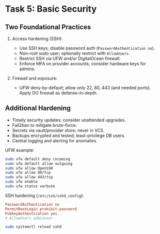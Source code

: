 # Task 5: Basic Security

## Two Foundational Practices

1. Access hardening (SSH):
   - Use SSH keys; disable password auth (`PasswordAuthentication no`).
   - Non-root sudo user; optionally restrict with `AllowUsers`.
   - Restrict SSH via UFW and/or DigitalOcean firewall.
   - Enforce MFA on provider accounts; consider hardware keys for admins.

2. Firewall and exposure:
   - UFW deny-by-default; allow only 22, 80, 443 (and needed ports). Apply DO firewall as defense-in-depth.

## Additional Hardening

- Timely security updates; consider unattended upgrades.
- Fail2ban to mitigate brute-force.
- Secrets via vault/provider store; never in VCS.
- Backups encrypted and tested; least-privilege DB users.
- Central logging and alerting for anomalies.

UFW example:

```bash
sudo ufw default deny incoming
sudo ufw default allow outgoing
sudo ufw allow OpenSSH
sudo ufw allow 80/tcp
sudo ufw allow 443/tcp
sudo ufw enable
sudo ufw status verbose
```

SSH hardening (`/etc/ssh/sshd_config`):

```conf
PasswordAuthentication no
PermitRootLogin prohibit-password
PubkeyAuthentication yes
# AllowUsers adminuser
```

```bash
sudo systemctl reload sshd
```
